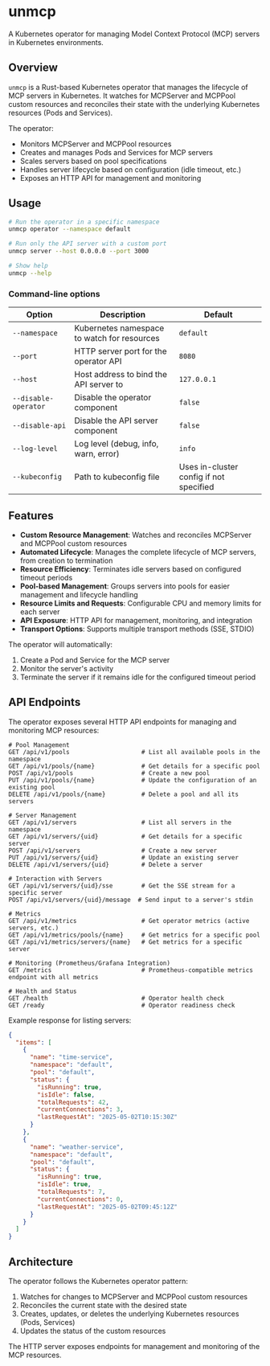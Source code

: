 # unmcp

A Kubernetes operator for managing Model Context Protocol (MCP) servers in Kubernetes environments.

## Overview

`unmcp` is a Rust-based Kubernetes operator that manages the lifecycle of MCP servers in Kubernetes. It watches for MCPServer and MCPPool custom resources and reconciles their state with the underlying Kubernetes resources (Pods and Services).

The operator:
- Monitors MCPServer and MCPPool resources
- Creates and manages Pods and Services for MCP servers
- Scales servers based on pool specifications
- Handles server lifecycle based on configuration (idle timeout, etc.)
- Exposes an HTTP API for management and monitoring

## Usage

```bash
# Run the operator in a specific namespace
unmcp operator --namespace default

# Run only the API server with a custom port
unmcp server --host 0.0.0.0 --port 3000

# Show help
unmcp --help
```

### Command-line options

| Option | Description | Default |
|--------|-------------|---------|
| `--namespace` | Kubernetes namespace to watch for resources | `default` |
| `--port` | HTTP server port for the operator API | `8080` |
| `--host` | Host address to bind the API server to | `127.0.0.1` |
| `--disable-operator` | Disable the operator component | `false` |
| `--disable-api` | Disable the API server component | `false` |
| `--log-level` | Log level (debug, info, warn, error) | `info` |
| `--kubeconfig` | Path to kubeconfig file | Uses in-cluster config if not specified |

## Features

- **Custom Resource Management**: Watches and reconciles MCPServer and MCPPool custom resources
- **Automated Lifecycle**: Manages the complete lifecycle of MCP servers, from creation to termination
- **Resource Efficiency**: Terminates idle servers based on configured timeout periods
- **Pool-based Management**: Groups servers into pools for easier management and lifecycle handling
- **Resource Limits and Requests**: Configurable CPU and memory limits for each server
- **API Exposure**: HTTP API for management, monitoring, and integration
- **Transport Options**: Supports multiple transport methods (SSE, STDIO)

The operator will automatically:
1. Create a Pod and Service for the MCP server
3. Monitor the server's activity
4. Terminate the server if it remains idle for the configured timeout period

## API Endpoints

The operator exposes several HTTP API endpoints for managing and monitoring MCP resources:

```
# Pool Management
GET /api/v1/pools                    # List all available pools in the namespace
GET /api/v1/pools/{name}             # Get details for a specific pool
POST /api/v1/pools                   # Create a new pool
PUT /api/v1/pools/{name}             # Update the configuration of an existing pool
DELETE /api/v1/pools/{name}          # Delete a pool and all its servers

# Server Management
GET /api/v1/servers                  # List all servers in the namespace
GET /api/v1/servers/{uid}            # Get details for a specific server
POST /api/v1/servers                 # Create a new server
PUT /api/v1/servers/{uid}            # Update an existing server
DELETE /api/v1/servers/{uid}         # Delete a server

# Interaction with Servers
GET /api/v1/servers/{uid}/sse        # Get the SSE stream for a specific server
POST /api/v1/servers/{uid}/message  # Send input to a server's stdin

# Metrics
GET /api/v1/metrics                  # Get operator metrics (active servers, etc.)
GET /api/v1/metrics/pools/{name}     # Get metrics for a specific pool
GET /api/v1/metrics/servers/{name}   # Get metrics for a specific server

# Monitoring (Prometheus/Grafana Integration)
GET /metrics                         # Prometheus-compatible metrics endpoint with all metrics

# Health and Status
GET /health                          # Operator health check
GET /ready                           # Operator readiness check
```

Example response for listing servers:

```json
{
  "items": [
    {
      "name": "time-service",
      "namespace": "default",
      "pool": "default",
      "status": {
        "isRunning": true,
        "isIdle": false,
        "totalRequests": 42,
        "currentConnections": 3,
        "lastRequestAt": "2025-05-02T10:15:30Z"
      }
    },
    {
      "name": "weather-service",
      "namespace": "default",
      "pool": "default",
      "status": {
        "isRunning": true,
        "isIdle": true,
        "totalRequests": 7,
        "currentConnections": 0,
        "lastRequestAt": "2025-05-02T09:45:12Z"
      }
    }
  ]
}
```

## Architecture

The operator follows the Kubernetes operator pattern:

1. Watches for changes to MCPServer and MCPPool custom resources
2. Reconciles the current state with the desired state
3. Creates, updates, or deletes the underlying Kubernetes resources (Pods, Services)
4. Updates the status of the custom resources

The HTTP server exposes endpoints for management and monitoring of the MCP resources.